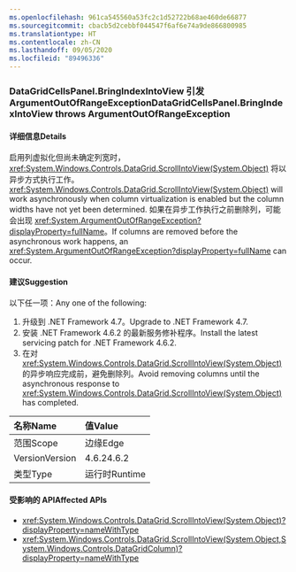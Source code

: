 ```yaml
---
ms.openlocfilehash: 961ca545560a53fc2c1d52722b68ae460de66877
ms.sourcegitcommit: cbacb5d2cebbf044547f6af6e74a9de866800985
ms.translationtype: HT
ms.contentlocale: zh-CN
ms.lasthandoff: 09/05/2020
ms.locfileid: "89496336"
---
```

### <a name="datagridcellspanelbringindexintoview-throws-argumentoutofrangeexception"></a><span data-ttu-id="cf4dd-101">DataGridCellsPanel.BringIndexIntoView 引发 ArgumentOutOfRangeException</span><span class="sxs-lookup"><span data-stu-id="cf4dd-101">DataGridCellsPanel.BringIndexIntoView throws ArgumentOutOfRangeException</span></span>

#### <a name="details"></a><span data-ttu-id="cf4dd-102">详细信息</span><span class="sxs-lookup"><span data-stu-id="cf4dd-102">Details</span></span>

<span data-ttu-id="cf4dd-103">启用列虚拟化但尚未确定列宽时，<xref:System.Windows.Controls.DataGrid.ScrollIntoView(System.Object)> 将以异步方式执行工作。</span><span class="sxs-lookup"><span data-stu-id="cf4dd-103"><xref:System.Windows.Controls.DataGrid.ScrollIntoView(System.Object)> will work asynchronously when column virtualization is enabled but the column widths have not yet been determined.</span></span>  <span data-ttu-id="cf4dd-104">如果在异步工作执行之前删除列，可能会出现 <xref:System.ArgumentOutOfRangeException?displayProperty=fullName>。</span><span class="sxs-lookup"><span data-stu-id="cf4dd-104">If columns are removed before the asynchronous work happens, an <xref:System.ArgumentOutOfRangeException?displayProperty=fullName> can occur.</span></span>

#### <a name="suggestion"></a><span data-ttu-id="cf4dd-105">建议</span><span class="sxs-lookup"><span data-stu-id="cf4dd-105">Suggestion</span></span>

<span data-ttu-id="cf4dd-106">以下任一项：</span><span class="sxs-lookup"><span data-stu-id="cf4dd-106">Any one of the following:</span></span><ol><li><span data-ttu-id="cf4dd-107">升级到 .NET Framework 4.7。</span><span class="sxs-lookup"><span data-stu-id="cf4dd-107">Upgrade to .NET Framework 4.7.</span></span></li><li><span data-ttu-id="cf4dd-108">安装 .NET Framework 4.6.2 的最新服务修补程序。</span><span class="sxs-lookup"><span data-stu-id="cf4dd-108">Install the latest servicing patch for .NET Framework 4.6.2.</span></span></li><li><span data-ttu-id="cf4dd-109">在对 <xref:System.Windows.Controls.DataGrid.ScrollIntoView(System.Object)> 的异步响应完成前，避免删除列。</span><span class="sxs-lookup"><span data-stu-id="cf4dd-109">Avoid removing columns until the asynchronous response to <xref:System.Windows.Controls.DataGrid.ScrollIntoView(System.Object)> has completed.</span></span></li></ol>

| <span data-ttu-id="cf4dd-110">名称</span><span class="sxs-lookup"><span data-stu-id="cf4dd-110">Name</span></span>    | <span data-ttu-id="cf4dd-111">值</span><span class="sxs-lookup"><span data-stu-id="cf4dd-111">Value</span></span>       |
|:--------|:------------|
| <span data-ttu-id="cf4dd-112">范围</span><span class="sxs-lookup"><span data-stu-id="cf4dd-112">Scope</span></span>   |<span data-ttu-id="cf4dd-113">边缘</span><span class="sxs-lookup"><span data-stu-id="cf4dd-113">Edge</span></span>|
|<span data-ttu-id="cf4dd-114">Version</span><span class="sxs-lookup"><span data-stu-id="cf4dd-114">Version</span></span>|<span data-ttu-id="cf4dd-115">4.6.2</span><span class="sxs-lookup"><span data-stu-id="cf4dd-115">4.6.2</span></span>|
|<span data-ttu-id="cf4dd-116">类型</span><span class="sxs-lookup"><span data-stu-id="cf4dd-116">Type</span></span>|<span data-ttu-id="cf4dd-117">运行时</span><span class="sxs-lookup"><span data-stu-id="cf4dd-117">Runtime</span></span>|

#### <a name="affected-apis"></a><span data-ttu-id="cf4dd-118">受影响的 API</span><span class="sxs-lookup"><span data-stu-id="cf4dd-118">Affected APIs</span></span>

- <xref:System.Windows.Controls.DataGrid.ScrollIntoView(System.Object)?displayProperty=nameWithType>
- <xref:System.Windows.Controls.DataGrid.ScrollIntoView(System.Object,System.Windows.Controls.DataGridColumn)?displayProperty=nameWithType>

<!--

#### Affected APIs

- `M:System.Windows.Controls.DataGrid.ScrollIntoView(System.Object)`
- `M:System.Windows.Controls.DataGrid.ScrollIntoView(System.Object,System.Windows.Controls.DataGridColumn)`

-->
